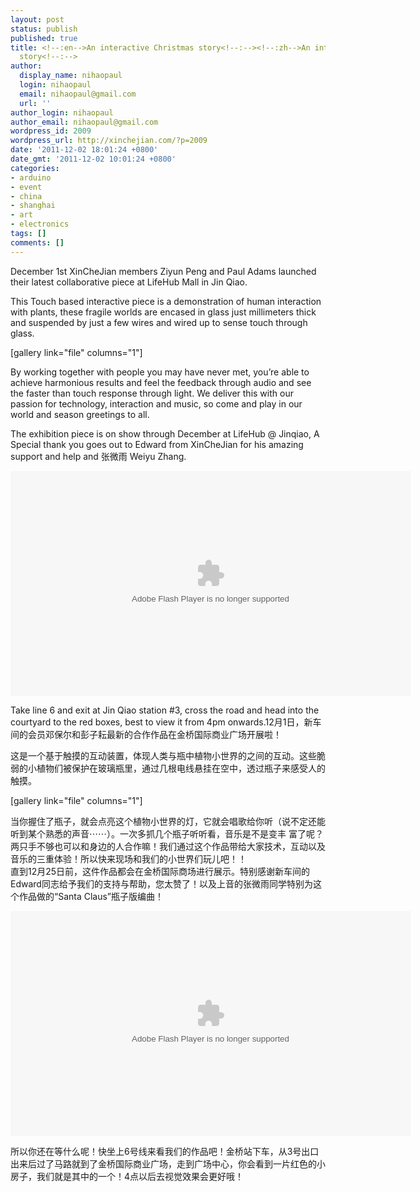 ```yaml
---
layout: post
status: publish
published: true
title: <!--:en-->An interactive Christmas story<!--:--><!--:zh-->An interactive Christmas
  story<!--:-->
author:
  display_name: nihaopaul
  login: nihaopaul
  email: nihaopaul@gmail.com
  url: ''
author_login: nihaopaul
author_email: nihaopaul@gmail.com
wordpress_id: 2009
wordpress_url: http://xinchejian.com/?p=2009
date: '2011-12-02 18:01:24 +0800'
date_gmt: '2011-12-02 10:01:24 +0800'
categories:
- arduino
- event
- china
- shanghai
- art
- electronics
tags: []
comments: []
---
```

<p><!--:en-->December 1st XinCheJian members Ziyun Peng and Paul Adams launched their latest collaborative piece at LifeHub Mall in Jin Qiao.</p>
<p>This Touch based interactive piece is a demonstration of human interaction with plants, these fragile worlds are encased in glass just millimeters thick and suspended by just a few wires and wired up to sense touch through glass.</p>
<p>[gallery link="file" columns="1"]</p>
<p>By working together with people you may have never met, you&rsquo;re able to achieve harmonious results and feel the feedback through audio and see the faster than touch response through light. We deliver this with our passion for technology, interaction and music, so come and play in our world and season greetings to all.</p>
<p>The exhibition piece is on show through December at LifeHub @ Jinqiao, A Special thank you goes out to Edward from XinCheJian for his amazing support and help and 张微雨 Weiyu Zhang.</p>
<p><object id="youku" width="640" height="360" classid="clsid:d27cdb6e-ae6d-11cf-96b8-444553540000" codebase="http://download.macromedia.com/pub/shockwave/cabs/flash/swflash.cab#version=6,0,40,0"><param name="src" value="http://player.youku.com/player.php/sid/XMzI4MjAxNjI4/v.swf" /><param name="allowfullscreen" value="true" /><param name="quality" value="high" /><param name="allowscriptaccess" value="always" /><embed id="youku" width="640" height="360" type="application/x-shockwave-flash" src="http://player.youku.com/player.php/sid/XMzI4MjAxNjI4/v.swf" allowfullscreen="true" quality="high" allowscriptaccess="always" /></object></p>
<p>Take line 6 and exit at Jin Qiao station #3, cross the road and head into the courtyard to the red boxes, best to view it from 4pm onwards.<!--:--><!--:zh-->12月1日，新车间的会员邓保尔和彭子耘最新的合作作品在金桥国际商业广场开展啦！</p>
<p>这是一个基于触摸的互动装置，体现人类与瓶中植物小世界的之间的互动。这些脆弱的小植物们被保护在玻璃瓶里，通过几根电线悬挂在空中，透过瓶子来感受人的触摸。</p>
<p>[gallery link="file" columns="1"]</p>
<p>当你握住了瓶子，就会点亮这个植物小世界的灯，它就会唱歌给你听（说不定还能听到某个熟悉的声音⋯⋯）。一次多抓几个瓶子听听看，音乐是不是变丰 富了呢？两只手不够也可以和身边的人合作嘛！我们通过这个作品带给大家技术，互动以及音乐的三重体验！所以快来现场和我们的小世界们玩儿吧！！<br />
直到12月25日前，这件作品都会在金桥国际商场进行展示。特别感谢新车间的Edward同志给予我们的支持与帮助，您太赞了！以及上音的张微雨同学特别为这个作品做的&ldquo;Santa Claus&rdquo;瓶子版编曲！</p>
<p><object id="youku" width="640" height="360" classid="clsid:d27cdb6e-ae6d-11cf-96b8-444553540000" codebase="http://download.macromedia.com/pub/shockwave/cabs/flash/swflash.cab#version=6,0,40,0"><param name="src" value="http://player.youku.com/player.php/sid/XMzI4MjAxNjI4/v.swf" /><param name="allowfullscreen" value="true" /><param name="quality" value="high" /><param name="allowscriptaccess" value="always" /><embed id="youku" width="640" height="360" type="application/x-shockwave-flash" src="http://player.youku.com/player.php/sid/XMzI4MjAxNjI4/v.swf" allowfullscreen="true" quality="high" allowscriptaccess="always" /></object></p>
<p>所以你还在等什么呢！快坐上6号线来看我们的作品吧！金桥站下车，从3号出口出来后过了马路就到了金桥国际商业广场，走到广场中心，你会看到一片红色的小房子，我们就是其中的一个！4点以后去视觉效果会更好哦！<!--:--></p>
